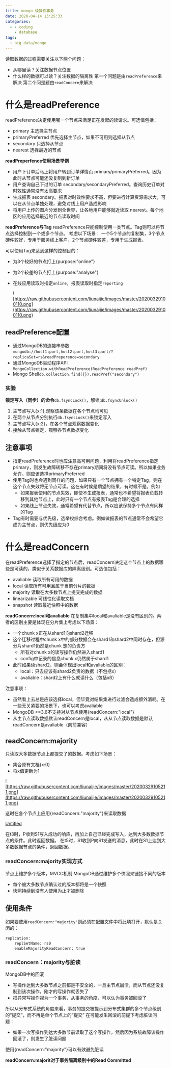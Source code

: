 ```yaml
---
title: mongo-读操作事务
date: 2020-04-14 13:25:33
categories:
  - - coding
    - database
tags:
  - big_data/mongo
---
```


读取数据的过程需要关注以下两个问题：

-   从哪里读？关注数据节点位置
-   什么样的数据可以读？关注数据的隔离性 第一个问题是由`readPreference`来解决 第二个问是题由`readConcern`来解决

# 什么是readPreference

readPreference决定使用哪一个节点来满足正在发起的读请求。可选值包括：

-   primary 主选择主节点
-   primaryPreferred 优先选择主节点，如果不可用则选择从节点
-   secondary 只选择从节点
-   nearest 选择最近的节点

**readPreperfence使用场景举例**

-   用户下订单后马上将用户转到订单详情页 primary/primaryPreferred。因为此时从节点可能还没复制到新订单
-   用户查询自己下过的订单 secondary/secondaryPreferred。查询历史订单对时效性通常没有太高要求
-   生成报表 secondary。报表对时效性要求不高，但要进行计算资源需求大，可以在从节点单独处理，避免对线上用户造成影响
-   将用户上传的图片分发到全世界，让各地用户能够就近读取 nearest。每个地区的应用选择最近的节点读取时间

**readPreference与Tag** readPreference只能控制使用一类节点。Tag则可以将节点选择控制到一个或多个节点。 考虑以下场景： 一个5个节点的复制集，3个节点硬件较好，专用于服务线上客户，2个节点硬件较差，专用于生成报表。

可以使用Tag来达到这样的控制目的：

-   为3个较好的节点打上{purpose:"online"}
    
-   为2个较差的节点打上{purpose:"analyse"}
    
-   在线应用读取时指定`online`，报表读取时指定`reporting`
    
    ![https://raw.githubusercontent.com/liunaijie/images/master/20200329100110.png](https://raw.githubusercontent.com/liunaijie/images/master/20200329100110.png)
    

## readPreference配置

-   通过MongoDB的连接串参数`mongodb://host1:port,host2:port,host3:port/?replicaSet=rs&readPreperence=secondary`
-   通过MongoDB驱动程序API `MongoCollection.withReadPreference(ReadPreference readPref)`
-   Mongo Shell`db.collection.find({}).readPref("secondary")`

### 实验

**锁定写入（同步）的命令**`db.fsyncLock()`，解锁:`db.fsyncUnlock()`

1.  主节点写入{x:1},观察该条数据在各个节点均可见
2.  在两个从节点分别执行`db.fsyncLock()`来锁定写入
3.  主节点写入{x:2}，在各个节点观察数据变化
4.  接触从节点锁定，观察各节点数据变化

## 注意事项

-   指定readPreference时也应注意高可用问题，利用将readPreference指定primary，则发生故障转移不存在primary期间将没有节点可读。所以如果业务允许，则应该选择primaryPreferred
-   使用Tag时也会遇到同样的问题，如果只有一个节点拥有一个特定Tag，则在这个节点失效将无节点可读。这在有时候是期望的结果，有时候不是。例如
    -   如果报表使用的节点失效，即使不生成报表，通常也不希望将报表负载转移到其他节点上，此时只有一个节点有报表Tag是合理的选择
    -   如果线上节点失效，通常希望有代替节点，所以应该保持多个节点有同样的Tag
-   Tag有时需要与优先级，选举权综合考虑。例如做报表的节点通常不会希望它成为主节点，则优先级应为0

# 什么是readConcern

在readPreference选择了指定的节点后，readConcern决定这个节点上的数据哪些是可读的，类似于关系数据库的隔离级别。可选值包括：

-   avaliable 读取所有可用的数据
-   local 读取所有可用且属于当前分片的数据
-   majority 读取在大多数节点上提交完成的数据
-   linearizable 可线性化读取文档
-   snapshot 读取最近快照中的数据

**readConcern:local和avaliable** 在复制集中local和avaliable是没有区别的。两者的区别主要是体现在分片集上考虑以下场景：

-   一个chunk x正在从shard1向shard2迁移
-   这个迁移过程中chunk x中的部分数据会在shard1和shard2中同时存在，但源分片shard1仍然是chunk 想的负责方
    -   所有对chunk x的读写操作仍然进入shard1
    -   config中记录的信息chunk x仍然属于shard1
-   此时如果读shard2，则会体现出local和avaliable的区别：
    -   local：只去应该有shard2负责的数据（不包括x）
    -   avaliable：shard2上有什么就读什么（包括xß）

注意事项：

-   虽然看上去总是应该选择local，但毕竟对结果集进行过滤会造成额外消耗。在一些无关紧要的场景下，也可以考虑avaliable
-   MongoDB <=3.6不支持对从节点使用{readConcern:"local"}
-   从主节点读取数据默认readConcern是local，从从节点读取数据是默认readConcern是avaliable（向前兼容）

## readConcern:majority

只读取大多数据节点上都提交了的数据。考虑如下场景：

-   集合原有文档{x:0}
-   将x值更新为1

![https://raw.githubusercontent.com/liunaijie/images/master/20200329105211.png](https://raw.githubusercontent.com/liunaijie/images/master/20200329105211.png)

这时在各个节点上应用{readConcern:"majority"}来读取数据

[Untitled](https://www.notion.so/2539180bd8f8419d897b8813bb152740)

在t3时，P收到S1写入成功的响应，再加上自己已经完成写入，达到大多数数据节点的条件。此时返回数据。 在t5时，S1收到P向S1发送的消息，此时在S1上达到大多数数据节点的条件，返回数据。

### readConcern:majority实现方式

节点上维护多个版本，MVCC机制 MongoDB通过维护多个快照来链接不同的版本

-   每个被大多数节点确认过的版本都将是一个快照
-   快照持续到没有人使用为止才被删除

## 使用条件

如果要使用`readConcern:"majority"`则必须在配置文件中将此项打开，默认是关闭的：

```
replcation:
    replSetName: rs0
    enableMajorityReadConcern: true

```

### readConcern：majority与脏读

MongoDB中的回滚

-   写操作达到大多数节点之前都是不安全的，一旦主节点崩溃，而从节点还没复制到该次操作，刚才的写操作就丢失了
-   把异常写操作视为一个事务，从事务的角度，可以认为事务被回滚了

所以从分布式系统的角度来看，事务的提交被提示到分布式集群的多个节点级别的“提交”，而不再是单个节点上的“提交” 在可能发生回滚的前提下考虑脏读问题：

-   如果一次写操作到达大多数节前读取了这个写操作，然后因为系统故障该操作回滚了，则发生了脏读问题

使用{readConcern:"majority"}可以有效避免脏读

**readConcern:majorit对于事务隔离级别中的Read Committed**